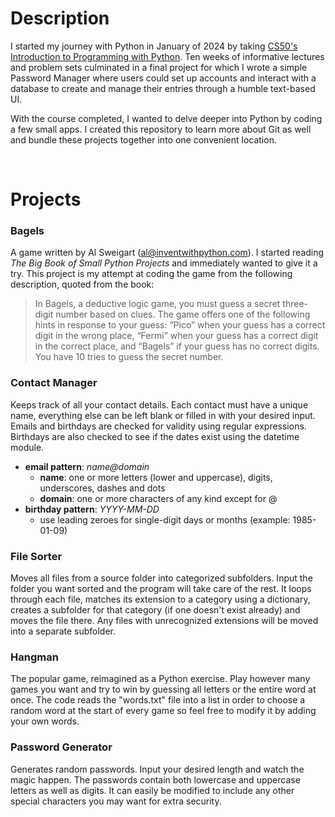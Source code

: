 # **Description**
I started my journey with Python in January of 2024 by taking [CS50's Introduction to Programming with Python](https://www.harvardonline.harvard.edu/course/cs50s-introduction-programming-python). Ten weeks of informative lectures and problem sets culminated in a final project for which I wrote a simple Password Manager where users could set up accounts and interact with a database to create and manage their entries through a humble text-based UI.

With the course completed, I wanted to delve deeper into Python by coding a few small apps. I created this repository to learn more about Git as well and bundle these projects together into one convenient location.

&nbsp;

# **Projects**

### **Bagels**
A game written by Al Sweigart (al@inventwithpython.com). I started reading *The Big Book of Small Python Projects* and immediately wanted to give it a try. This project is my attempt at coding the game from the following description, quoted from the book:
> In Bagels, a deductive logic game, you must guess a secret three-digit number based on clues. The game offers one of the following hints in response to your guess: “Pico” when your guess has a correct digit in the wrong place, “Fermi” when your guess has a correct digit in the correct place, and “Bagels” if your guess has no correct digits. You have 10 tries to guess the secret number.

### **Contact Manager**

Keeps track of all your contact details. Each contact must have a unique name, everything else can be left blank or filled in with your desired input. Emails and birthdays are checked for validity using regular expressions. Birthdays are also checked to see if the dates exist using the datetime module.
- **email pattern**: *name@domain*
  - **name**: one or more letters (lower and uppercase), digits, underscores, dashes and dots
  - **domain**: one or more characters of any kind except for @
- **birthday pattern**: *YYYY-MM-DD*
  - use leading zeroes for single-digit days or months (example: 1985-01-09) 

### **File Sorter**
Moves all files from a source folder into categorized subfolders. Input the folder you want sorted and the program will take care of the rest. It loops through each file, matches its extension to a category using a dictionary, creates a subfolder for that category (if one doesn't exist already) and moves the file there. Any files with unrecognized extensions will be moved into a separate subfolder.

### **Hangman**
The popular game, reimagined as a Python exercise. Play however many games you want and try to win by guessing all letters or the entire word at once. The code reads the "words.txt" file into a list in order to choose a random word at the start of every game so feel free to modify it by adding your own words.

### **Password Generator**
Generates random passwords. Input your desired length and watch the magic happen. The passwords contain both lowercase and uppercase letters as well as digits. It can easily be modified to include any other special characters you may want for extra security.
